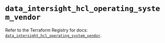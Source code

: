 # `data_intersight_hcl_operating_system_vendor`

Refer to the Terraform Registry for docs: [`data_intersight_hcl_operating_system_vendor`](https://registry.terraform.io/providers/ciscodevnet/intersight/1.0.71/docs/data-sources/hcl_operating_system_vendor).
